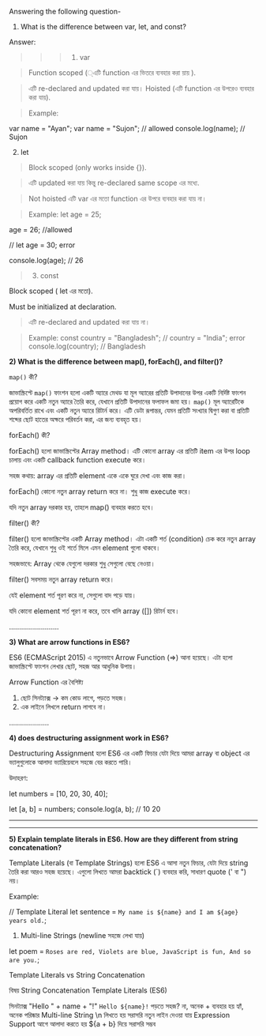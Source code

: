 Answering the following question-


1) What is the difference between var, let, and const?

Answer:

>>> 1. var

>Function scoped (্এটি function এর ভিতরে ব্যবহার করা য়ায় ).

>এটি re-declared and updated  করা যায়। 
Hoisted (এটি function এর উপরেও ব্যবহার করা যায়).

>Example:

var name = "Ayan";
var name = "Sujon"; // allowed
console.log(name); // Sujon



2. let

>Block scoped (only works inside {}).

>এটি updated করা যায় কিন্তু re-declared same scope এর মধ্যে.

>Not hoisted এটি var এর মতো function এর উপরে ব্যবহার করা যায় না। 


>Example:
>let age = 25;

age = 26; //allowed

// let age = 30; error

console.log(age); // 26



>
>3. const

Block scoped ( let এর মতো).

Must be initialized at declaration.

>এটি re-declared and updated  করা যায় না। 

>Example: 
const country = "Bangladesh";
// country = "India"; error
console.log(country); // Bangladesh





**2) What is the difference between map(), forEach(), and filter()?**

`map()` কী?

জাভাস্ক্রিপ্টে `map()` ফাংশন হলো একটি অ্যারে মেথড যা মূল অ্যারের প্রতিটি উপাদানের উপর একটি নির্দিষ্ট ফাংশন প্রয়োগ করে একটি নতুন অ্যারে তৈরি করে, যেখানে প্রতিটি উপাদানের ফলাফল জমা হয়। `map()` মূল অ্যারেটিকে অপরিবর্তিত রাখে এবং একটি নতুন অ্যারে রিটার্ন করে। এটি ডেটা রূপান্তর, যেমন প্রতিটি সংখ্যার দ্বিগুণ করা বা প্রতিটি শব্দের ছোট হাতের অক্ষরে পরিবর্তন করা, এর জন্য ব্যবহৃত হয়।  

forEach() কী?

forEach() হলো জাভাস্ক্রিপ্টের Array method। এটি কোনো array এর প্রতিটি item এর উপর loop চালায় এবং একটি callback function execute করে।

সহজ কথায়: array এর প্রতিটি element একে একে ঘুরে দেখা এবং কাজ করা।

forEach() কোনো নতুন array return করে না। শুধু কাজ execute করে।

যদি নতুন array দরকার হয়, তাহলে map() ব্যবহার করতে হবে।

filter() কী?

filter() হলো জাভাস্ক্রিপ্টের একটি Array method।
এটা একটি শর্ত (condition) চেক করে নতুন array তৈরি করে, যেখানে শুধু ওই শর্তে মিলে এমন element গুলো থাকবে।

 সহজভাবে:
Array থেকে যেগুলো দরকার শুধু সেগুলো বেছে নেওয়া।

filter() সবসময় নতুন array return করে।

যেই element শর্ত পূরণ করে না, সেগুলো বাদ পড়ে যায়।

যদি কোনো element শর্ত পূরণ না করে, তবে খালি array ([]) রিটার্ন হবে।

….…..…………….

**3) What are arrow functions in ES6?**

ES6 (ECMAScript 2015) এ নতুনভাবে Arrow Function (=>) আনা হয়েছে।
এটা হলো জাভাস্ক্রিপ্টে ফাংশন লেখার ছোট, সহজ আর আধুনিক উপায়।

Arrow Function এর বৈশিষ্ট্য

1. ছোট সিনট্যাক্স → কম কোড লাগে, পড়তে সহজ।
2. এক লাইনে লিখলে return লাগবে না।

………………..

**4)  does destructuring assignment work in ES6?**

Destructuring Assignment হলো ES6 এর একটি ফিচার যেটা দিয়ে আমরা array বা object এর ভ্যালুগুলোকে আলাদা ভ্যারিয়েবলে সহজে বের করতে পারি।

উদাহরণ: 

let numbers = [10, 20, 30, 40];

let [a, b] = numbers;
console.log(a, b); // 10 20

---

---

**5) Explain template literals in ES6. How are they different from string concatenation?**

Template Literals (বা Template Strings) হলো ES6 এ আসা নতুন ফিচার, যেটা দিয়ে string তৈরি করা আরও সহজ হয়েছে। এগুলো লিখতে আমরা backtick (`) ব্যবহার করি, সাধারণ quote (' বা ") নয়।

Example: 

// Template Literal
let sentence = `My name is ${name} and I am ${age} years old.`;

1. Multi-line Strings (newline সহজে লেখা যায়)

let poem = `Roses are red, Violets are blue, JavaScript is fun, And so are you.`;

Template Literals vs String Concatenation

বিষয়	String Concatenation	Template Literals (ES6)

সিনট্যাক্স	"Hello " + name + "!"	`Hello ${name}!`
পড়তে সহজ?	না, অনেক + ব্যবহার হয়	হ্যাঁ, অনেক পরিষ্কার
Multi-line String	\n লিখতে হয়	সরাসরি নতুন লাইন দেওয়া যায়
Expression Support	আগে আলাদা করতে হয়	${a + b} দিয়ে সরাসরি সম্ভব














